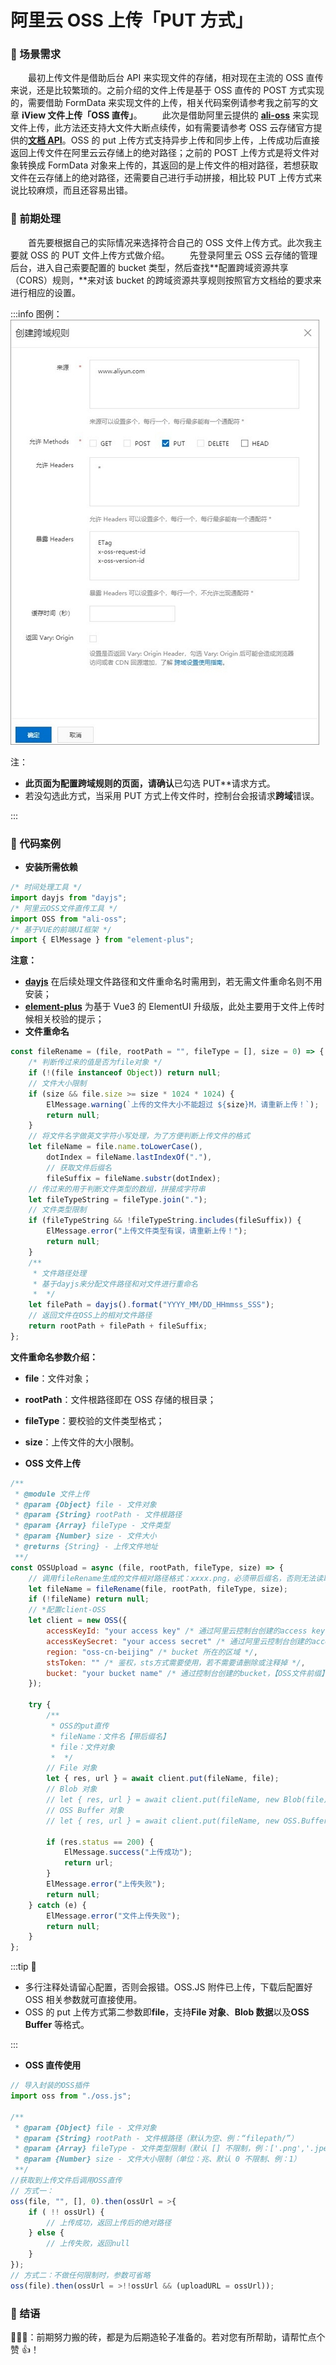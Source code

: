 # 阿里云 OSS 上传「PUT 方式」

### 🍉 场景需求

&emsp;&emsp;最初上传文件是借助后台 API 来实现文件的存储，相对现在主流的 OSS 直传来说，还是比较繁琐的。之前介绍的文件上传是基于 OSS 直传的 POST 方式实现的，需要借助 FormData 来实现文件的上传，相关代码案例请参考我之前写的文章 **iView 文件上传「OSS 直传」**。
&emsp;&emsp;此次是借助阿里云提供的 [**ali-oss**](https://github.com/ali-sdk/ali-oss) 来实现文件上传，此方法还支持大文件大断点续传，如有需要请参考 OSS 云存储官方提供的[**文档 API**](https://help.aliyun.com/document_detail/64041.html?spm=a2c4g.11174283.6.1222.13e57da2QgjZ2o)。OSS 的 put 上传方式支持异步上传和同步上传，上传成功后直接返回上传文件在阿里云云存储上的绝对路径；之前的 POST 上传方式是将文件对象转换成 FormData 对象来上传的，其返回的是上传文件的相对路径，若想获取文件在云存储上的绝对路径，还需要自己进行手动拼接，相比较 PUT 上传方式来说比较麻烦，而且还容易出错。

### 🛵 前期处理

&emsp;&emsp;首先要根据自己的实际情况来选择符合自己的 OSS 文件上传方式。此次我主要就 OSS 的 PUT 文件上传方式做介绍。
&emsp;&emsp;先登录阿里云 OSS 云存储的管理后台，进入自己索要配置的 bucket 类型，然后查找**配置跨域资源共享（CORS）规则，**来对该 bucket 的跨域资源共享规则按照官方文档给的要求来进行相应的设置。

:::info 图例：
![文件上传](./img/4-1.jpg)

注：

-   **此页面为配置跨域规则的页面，请确认**已勾选 PUT\*\*请求方式。
-   若没勾选此方式，当采用 PUT 方式上传文件时，控制台会报请求**跨域**错误。

:::

### 🌰 代码案例

-   **安装所需依赖**

```javascript title="安装插件"
/* 时间处理工具 */
import dayjs from "dayjs";
/* 阿里云OSS文件直传工具 */
import OSS from "ali-oss";
/* 基于VUE的前端UI框架 */
import { ElMessage } from "element-plus";
```

**注意：**

-   [**dayjs**](https://dayjs.fenxianglu.cn/category/) 在后续处理文件路径和文件重命名时需用到，若无需文件重命名则不用安装；
-   [**element-plus**](https://element-plus.gitee.io/#/zh-CN/component/installation) 为基于 Vue3 的 ElementUI 升级版，此处主要用于文件上传时候相关校验的提示；
-   **文件重命名**

```javascript title="文件重命名"
const fileRename = (file, rootPath = "", fileType = [], size = 0) => {
	/* 判断传过来的值是否为file对象 */
	if (!(file instanceof Object)) return null;
	// 文件大小限制
	if (size && file.size >= size * 1024 * 1024) {
		ElMessage.warning(`上传的文件大小不能超过 ${size}M，请重新上传！`);
		return null;
	}
	// 将文件名字做英文字符小写处理，为了方便判断上传文件的格式
	let fileName = file.name.toLowerCase(),
		dotIndex = fileName.lastIndexOf("."),
		// 获取文件后缀名
		fileSuffix = fileName.substr(dotIndex);
	// 传过来的用于判断文件类型的数组，拼接成字符串
	let fileTypeString = fileType.join(".");
	// 文件类型限制
	if (fileTypeString && !fileTypeString.includes(fileSuffix)) {
		ElMessage.error("上传文件类型有误，请重新上传！");
		return null;
	}
	/**
	 * 文件路径处理
	 * 基于dayjs来分配文件路径和对文件进行重命名
	 *  */
	let filePath = dayjs().format("YYYY_MM/DD_HHmmss_SSS");
	// 返回文件在OSS上的相对文件路径
	return rootPath + filePath + fileSuffix;
};
```

**文件重命名参数介绍：**

-   **file**：文件对象；
-   **rootPath**：文件根路径即在 OSS 存储的根目录；
-   **fileType**：要校验的文件类型格式；
-   **size**：上传文件的大小限制。

-   **OSS 文件上传**

```javascript title="文件上传"
/**
 * @module 文件上传
 * @param {Object} file - 文件对象
 * @param {String} rootPath - 文件根路径
 * @param {Array} fileType - 文件类型
 * @param {Number} size - 文件大小
 * @returns {String} - 上传文件地址
 **/
const OSSUpload = async (file, rootPath, fileType, size) => {
	// 调用fileRename生成的文件相对路径格式：xxxx.png，必须带后缀名，否则无法读取上传后的文件
	let fileName = fileRename(file, rootPath, fileType, size);
	if (!fileName) return null;
	// *配置client-OSS
	let client = new OSS({
		accessKeyId: "your access key" /* 通过阿里云控制台创建的access key */,
		accessKeySecret: "your access secret" /* 通过阿里云控制台创建的access secret */,
		region: "oss-cn-beijing" /* bucket 所在的区域 */,
		stsToken: "" /* 鉴权，sts方式需要使用，若不需要请删除或注释掉 */,
		bucket: "your bucket name" /* 通过控制台创建的bucket，【OSS文件前缀】 */
	});

	try {
		/**
		 * OSS的put直传
		 * fileName：文件名【带后缀名】
		 * file：文件对象
		 *  */
		// File 对象
		let { res, url } = await client.put(fileName, file);
		// Blob 对象
		// let { res, url } = await client.put(fileName, new Blob(file));
		// OSS Buffer 对象
		// let { res, url } = await client.put(fileName, new OSS.Buffer(file));

		if (res.status == 200) {
			ElMessage.success("上传成功");
			return url;
		}
		ElMessage.error("上传失败");
		return null;
	} catch (e) {
		ElMessage.error("文件上传失败");
		return null;
	}
};
```

:::tip 🚀

-   多行注释处请留心配置，否则会报错。OSS.JS 附件已上传，下载后配置好 OSS 相关参数就可直接使用。
-   OSS 的 put 上传方式第二参数即**file**，支持**File 对象**、**Blob 数据**以及**OSS Buffer** 等格式。

:::

-   **OSS 直传使用**

```javascript title="OSS 直传"
// 导入封装的OSS插件
import oss from "./oss.js";

/**
 * @param {Object} file - 文件对象
 * @param {String} rootPath - 文件根路径（默认为空、例：“filepath/”）
 * @param {Array} fileType - 文件类型限制（默认 [] 不限制，例：['.png','.jpeg']）
 * @param {Number} size - 文件大小限制（单位：兆、默认 0 不限制、例：1）
 **/
//获取到上传文件后调用OSS直传
// 方式一：
oss(file, "", [], 0).then(ossUrl = >{
	if ( !! ossUrl) {
		// 上传成功，返回上传后的绝对路径
	} else {
		// 上传失败，返回null
	}
});
// 方式二：不做任何限制时，参数可省略
oss(file).then(ossUrl = >!!ossUrl && (uploadURL = ossUrl));
```

### 🔔 结语

🥇🥈🥉：前期努力搬的砖，都是为后期造轮子准备的。若对您有所帮助，请帮忙点个赞 👍！
